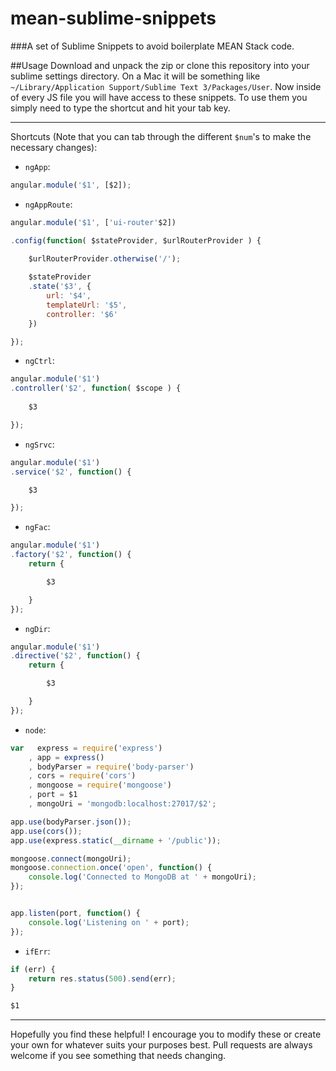 # mean-sublime-snippets

###A set of Sublime Snippets to avoid boilerplate MEAN Stack code.

##Usage
Download and unpack the zip or clone this repository into your sublime settings directory. On a Mac it will be something like `~/Library/Application Support/Sublime Text 3/Packages/User`. Now inside of every JS file you will have access to these snippets. To use them you simply need to type the shortcut and hit your tab key.

___

Shortcuts (Note that you can tab through the different `$num`'s to make the necessary changes):

- `ngApp`:
```javascript
angular.module('$1', [$2]);
```

- `ngAppRoute`:
```javascript
angular.module('$1', ['ui-router'$2])

.config(function( $stateProvider, $urlRouterProvider ) {

	$urlRouterProvider.otherwise('/');
	
	$stateProvider
	.state('$3', {
		url: '$4',
		templateUrl: '$5',
		controller: '$6'
	})

});
```

- `ngCtrl`:
```javascript
angular.module('$1')
.controller('$2', function( $scope ) {
	
	$3

});
```

- `ngSrvc`:
```javascript
angular.module('$1')
.service('$2', function() {

	$3

});
```

- `ngFac`:
```javascript
angular.module('$1')
.factory('$2', function() {
	return {

		$3

	}
});
```

- `ngDir`:
```javascript
angular.module('$1')
.directive('$2', function() {
	return {

		$3

	}
});
```

- `node`:
```javascript
var   express = require('express')
	, app = express()
	, bodyParser = require('body-parser')
	, cors = require('cors')
	, mongoose = require('mongoose')
	, port = $1
	, mongoUri = 'mongodb:localhost:27017/$2';

app.use(bodyParser.json());
app.use(cors());
app.use(express.static(__dirname + '/public'));

mongoose.connect(mongoUri);
mongoose.connection.once('open', function() {
	console.log('Connected to MongoDB at ' + mongoUri);
});


app.listen(port, function() {
	console.log('Listening on ' + port);
});
```

- `ifErr`:
```javascript
if (err) {
	return res.status(500).send(err);
}

$1
```

___

Hopefully you find these helpful! I encourage you to modify these or create your own for whatever suits your purposes best. Pull requests are always welcome if you see something that needs changing.
